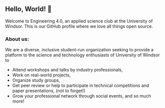 ## Hello, World! :wave:

Welcome to Engineering 4.0, an applied science club at the University of Windsor. This is our GitHub profile where we love all things open source.

### About us:
We are a diverse, inclusive student-run organization seeking to provide a platform to the science and technology enthusiasts of University of Windsor to 
* Attend workshops and talks by industry professionals, 
* Work on real-world projects, 
* Organize study groups, 
* Get peer review or help to participate in technical competitions and paper presentations, (not to forget!) 
* Grow your professional network through social events, and so much more!
